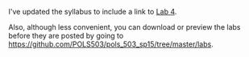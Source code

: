 <!--
.. title: Lab 4 posted
.. tags: announcement
.. date: 2015-04-25
-->

I've updated the syllabus to include a link to [Lab 4](../labs/lab4.html).

Also, although less convenient, you can download or preview the labs before they are posted by going to <https://github.com/POLS503/pols_503_sp15/tree/master/labs>.
